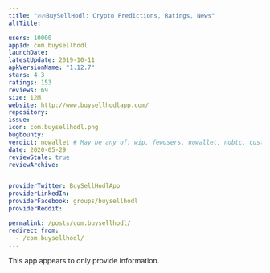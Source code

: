 ```yaml
---
title: "🔥🔥BuySellHodl: Crypto Predictions, Ratings, News"
altTitle: 

users: 10000
appId: com.buysellhodl
launchDate: 
latestUpdate: 2019-10-11
apkVersionName: "1.12.7"
stars: 4.3
ratings: 153
reviews: 69
size: 12M
website: http://www.buysellhodlapp.com/
repository: 
issue: 
icon: com.buysellhodl.png
bugbounty: 
verdict: nowallet # May be any of: wip, fewusers, nowallet, nobtc, custodial, nosource, nonverifiable, verifiable, bounty, defunct
date: 2020-05-29
reviewStale: true
reviewArchive:


providerTwitter: BuySellHodlApp
providerLinkedIn: 
providerFacebook: groups/buysellhodl
providerReddit: 

permalink: /posts/com.buysellhodl/
redirect_from:
  - /com.buysellhodl/
---
```



This app appears to only provide information.
